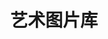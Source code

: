 ---
title: "艺术图片库"
description: "艺术作品图片赏析平台"
tags: ["艺术", "图片", "设计资源"]
url: "https://b.yishu.wiki/ImageList/Index"
--- 